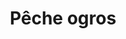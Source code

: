 ---
title: "Pêche ogros"
address: ""
postalCode: "75000"
city: "Paris"
label: "b"
when: 15/09/2019
description: ""
photos: "http://www.federation-peche-yonne.fr/galerie/0d0f10b665a4.jpg"
draft: true
important: true
association: ""

---